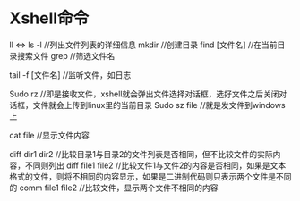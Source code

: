 # Xshell命令

ll <=> ls -l  //列出文件列表的详细信息 
mkdir  //创建目录
find [文件名]  //在当前目录搜索文件
grep  //筛选文件名

tail -f [文件名]  //监听文件，如日志

Sudo rz  //即是接收文件，xshell就会弹出文件选择对话框，选好文件之后关闭对话框，文件就会上传到linux里的当前目录 
Sudo sz file //就是发文件到windows上

cat file  //显示文件内容

diff dir1 dir2   //比较目录1与目录2的文件列表是否相同，但不比较文件的实际内容，不同则列出
diff file1 file2   //比较文件1与文件2的内容是否相同，如果是文本格式的文件，则将不相同的内容显示，如果是二进制代码则只表示两个文件是不同的
comm file1 file2  //比较文件，显示两个文件不相同的内容
